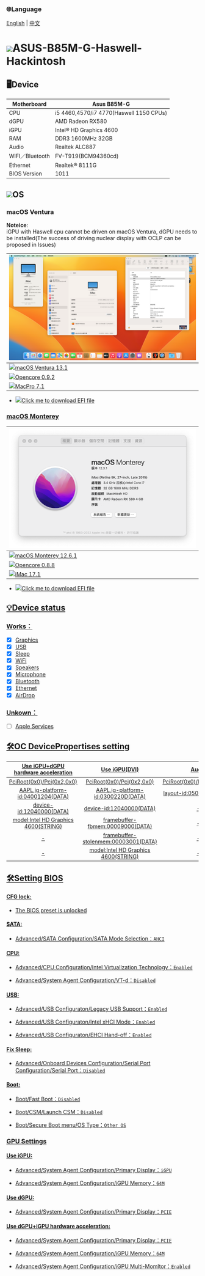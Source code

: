 ### 🌐Language
[English](README.md) | [中文](README-zh.md)

# <img src=https://i0.wp.com/clay-atlas.com/wp-content/uploads/2020/10/apple.png height="50px">ASUS-B85M-G-Haswell-Hackintosh 

## 🖥️Device

| Motherboard | Asus B85M-G |
|------------|-------------------------------|
| CPU | i5 4460,4570/i7 4770(Haswell 1150 CPUs) |
| dGPU | AMD Radeon RX580 |
| iGPU | Intel® HD Graphics 4600 |
| RAM | DDR3 1600MHz 32GB |
| Audio | Realtek ALC887 |
| WIFI／Bluetooth | FV-T919(BCM94360cd) |
| Ethernet | Realtek® 8111G |
| BIOS Version | 1011 |

## <img src="https://miro.medium.com/max/1200/0*kIZGmKka4RBS9R2D.png" height="40px">OS

### macOS Ventura 

**Noteice**:  
iGPU with Haswell cpu cannot be driven on macOS Ventura, dGPU needs to be installed(The success of driving nuclear display with OCLP can be proposed in lssues)

| ![alt text](Mac13.png) |
|------------|
| <a href="https://www.apple.com/tw/macos/macos-ventura-preview/"><img src="https://i.pcmag.com/imagery/reviews/04iuiyBZ61YPzdVS4GfRYKM-29.fit_scale.size_760x427.v1666629922.png" height="32px"/>macOS Ventura 13.1 |
| <a href="https://github.com/acidanthera/OpenCorePkg/releases/tag/0.9.2"><img src="https://raw.githubusercontent.com/acidanthera/OpenCorePkg/master/Docs/Logos/LogoApprox.svg" height="34px"/>Opencore 0.9.2 |
| <a href="https://dortania.github.io/OpenCore-Install-Guide/extras/smbios-support.html"><img src="https://aux.iconspalace.com/uploads/imac-icon-256.png" height="30px"/>MacPro 7.1 |

- <a href="https://github.com/ParrotXray/ASUS-B85M-G-Haswell-OC-Hackintosh/releases/tag/v0.9.2"><img src="https://aux.iconspalace.com/uploads/downloads-folder-icon-256.png" height="32px">Click me to download EFI file

### macOS Monterey

| ![alt text](Mac.png) |
|------------|
| <a href="https://support.apple.com/zh-tw/HT212585"><img src="https://static.techspot.com/images2/downloads/topdownload/2021/10/2021-10-27-ts3_thumbs-36e.png" height="32px"/>macOS Monterey 12.6.1 |
| <a href="https://github.com/acidanthera/OpenCorePkg/releases/tag/0.8.8"><img src="https://raw.githubusercontent.com/acidanthera/OpenCorePkg/master/Docs/Logos/LogoApprox.svg" height="34px"/>Opencore 0.8.8 |
| <a href="https://dortania.github.io/OpenCore-Install-Guide/extras/smbios-support.html#how-to-decide"><img src="https://aux.iconspalace.com/uploads/imac-icon-256.png" height="30px"/>iMac 17.1 | 

- <a href=https://github.com/ParrotXray/ASUS-B85M-G-Haswell-OC-Hackintosh/releases/tag/v0.8.8><img src="https://aux.iconspalace.com/uploads/downloads-folder-icon-256.png" height="32px">Click me to download EFI file

## 💡Device status
### Works：
- [x] Graphics
- [x] USB
- [x] Sleep
- [x] WiFi
- [x] Speakers
- [x] Microphone
- [x] Bluetooth
- [x] Ethernet
- [x] AirDrop
### Unkown：
- [ ] Apple Services

## 🛠️OC DevicePropertises setting

| Use iGPU+dGPU hardware acceleration |  Use iGPU(DVI)  |  Audio
:-------------------------:|:-------------------------:|:-------------------------:
PciRoot(0x0)/Pci(0x2,0x0)|PciRoot(0x0)/Pci(0x2,0x0)|PciRoot(0x0)/Pci(0x1B,0x0)
AAPL,ig-platform-id:04001204(DATA)|AAPL,ig-platform-id:0300220D(DATA)|layout-id:05000000(DATA)
device-id:12040000(DATA)|device-id:12040000(DATA)|-
model:Intel HD Graphics 4600(STRING)|framebuffer-fbmem:00009000(DATA)|-
-|framebuffer-stolenmem:00003001(DATA)|-
-|model:Intel HD Graphics 4600(STRING)|-

## 🛠️Setting BIOS

#### CFG lock:
- The BIOS preset is unlocked

#### SATA:

- Advanced/SATA Configuration/SATA Mode Selection：`AHCI`

#### CPU:

- Advanced/CPU Configuration/Intel Virtuallzation Technology：`Enabled`

- Advanced/System Agent Configuration/VT-d：`Disabled`

#### USB:

- Advanced/USB Configuraton/Legacy USB Support：`Enabled`

- Advanced/USB Configuraton/Intel xHCI Mode：`Enabled`

- Advanced/USB Configuraton/EHCI Hand-off：`Enabled`

#### Fix Sleep:

- Advanced/Onboard Devices Configuration/Serial Port Configuration/Serial Port：`Disabled`

#### Boot:

- Boot/Fast Boot：`Disabled`

- Boot/CSM/Launch CSM：`Disabled`

- Boot/Secure Boot menu/OS Type：`Other OS`

### GPU Settings

#### Use iGPU:

- Advanced/System Agent Configuration/Primary Display：`iGPU`

- Advanced/System Agent Configuration/iGPU Memory：`64M`

#### Use dGPU:

- Advanced/System Agent Configuration/Primary Display：`PCIE`

#### Use dGPU+iGPU hardware acceleration:

- Advanced/System Agent Configuration/Primary Display：`PCIE`

- Advanced/System Agent Configuration/iGPU Memory：`64M`

- Advanced/System Agent Configuration/iGPU Multi-Momltor：`Enabled`
